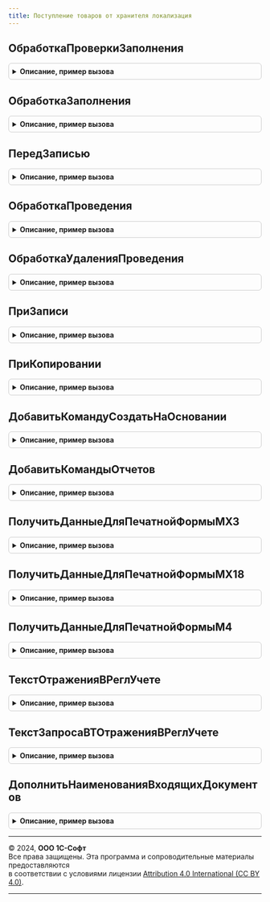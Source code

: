 ```yaml
---
title: Поступление товаров от хранителя локализация
---
```



## ОбработкаПроверкиЗаполнения
<details style="margin: 1em 0; padding: 0.5em; border: 1px solid #ccc; border-radius: 6px;">

<summary style="font-weight: bold; cursor: pointer;">Описание, пример вызова</summary>

```bsl

// Вызывается из соответствующего обработчика документа
//
// Параметры:
//  Объект - ДокументОбъект - Обрабатываемый объект
//  Отказ - Булево - Если в теле процедуры-обработчика установить данному параметру значение Истина,
//                   то будет выполнен отказ от продолжения работы после выполнения проверки заполнения.
//  ПроверяемыеРеквизиты - Массив - Массив путей к реквизитам, для которых будет выполнена проверка заполнения.
//
Процедура ОбработкаПроверкиЗаполнения(Объект, Отказ, ПроверяемыеРеквизиты) Экспорт
```

Пример вызова
```bsl
ПоступлениеТоваровОтХранителяЛокализация.ОбработкаПроверкиЗаполнения(Объект, Отказ, ПроверяемыеРеквизиты) 
```
</details>

## ОбработкаЗаполнения
<details style="margin: 1em 0; padding: 0.5em; border: 1px solid #ccc; border-radius: 6px;">

<summary style="font-weight: bold; cursor: pointer;">Описание, пример вызова</summary>

```bsl

// Вызывается из соответствующего обработчика документа
//
// Параметры:
//  Объект - ДокументОбъект - Обрабатываемый объект.
//  ДанныеЗаполнения - Произвольный - Значение, которое используется как основание для заполнения.
//  СтандартнаяОбработка - Булево - В данный параметр передается признак выполнения стандартной (системной) обработки события.
//
Процедура ОбработкаЗаполнения(Объект, ДанныеЗаполнения, СтандартнаяОбработка) Экспорт
```

Пример вызова
```bsl
ПоступлениеТоваровОтХранителяЛокализация.ОбработкаЗаполнения(Объект, ДанныеЗаполнения, СтандартнаяОбработка) 
```
</details>

## ПередЗаписью
<details style="margin: 1em 0; padding: 0.5em; border: 1px solid #ccc; border-radius: 6px;">

<summary style="font-weight: bold; cursor: pointer;">Описание, пример вызова</summary>

```bsl

// Вызывается из соответствующего обработчика документа
//
// Параметры:
//  Объект - ДокументОбъект - Обрабатываемый объект
//  Отказ - Булево - Признак отказа от записи.
//                   Если в теле процедуры-обработчика установить данному параметру значение Истина,
//                   то запись выполнена не будет и будет вызвано исключение.
//  РежимЗаписи - РежимЗаписиДокумента - В параметр передается текущий режим записи документа. Позволяет определить в теле процедуры режим записи.
//  РежимПроведения - РежимПроведенияДокумента - В данный параметр передается текущий режим проведения.
//
Процедура ПередЗаписью(Объект, Отказ, РежимЗаписи, РежимПроведения) Экспорт
```

Пример вызова
```bsl
ПоступлениеТоваровОтХранителяЛокализация.ПередЗаписью(Объект, Отказ, РежимЗаписи, РежимПроведения) 
```
</details>

## ОбработкаПроведения
<details style="margin: 1em 0; padding: 0.5em; border: 1px solid #ccc; border-radius: 6px;">

<summary style="font-weight: bold; cursor: pointer;">Описание, пример вызова</summary>

```bsl

// Вызывается из соответствующего обработчика документа
//
// Параметры:
//  Объект - ДокументОбъект - Обрабатываемый документ.
//  Отказ - Булево - Признак проведения документа.
//                   Если в теле процедуры-обработчика установить данному параметру значение Истина,
//                   то проведение документа выполнено не будет.
//  РежимПроведения - РежимПроведенияДокумента - В данный параметр передается текущий режим проведения.
//
Процедура ОбработкаПроведения(Объект, Отказ, РежимПроведения) Экспорт
```

Пример вызова
```bsl
ПоступлениеТоваровОтХранителяЛокализация.ОбработкаПроведения(Объект, Отказ, РежимПроведения) 
```
</details>

## ОбработкаУдаленияПроведения
<details style="margin: 1em 0; padding: 0.5em; border: 1px solid #ccc; border-radius: 6px;">

<summary style="font-weight: bold; cursor: pointer;">Описание, пример вызова</summary>

```bsl

// Вызывается из соответствующего обработчика документа
//
// Параметры:
//  Объект - ДокументОбъект - Обрабатываемый объект
//  Отказ - Булево - Признак отказа от записи.
//                   Если в теле процедуры-обработчика установить данному параметру значение Истина,
//                   то запись выполнена не будет и будет вызвано исключение.
//
Процедура ОбработкаУдаленияПроведения(Объект, Отказ) Экспорт
```

Пример вызова
```bsl
ПоступлениеТоваровОтХранителяЛокализация.ОбработкаУдаленияПроведения(Объект, Отказ) 
```
</details>

## ПриЗаписи
<details style="margin: 1em 0; padding: 0.5em; border: 1px solid #ccc; border-radius: 6px;">

<summary style="font-weight: bold; cursor: pointer;">Описание, пример вызова</summary>

```bsl

// Вызывается из соответствующего обработчика документа
//
// Параметры:
//  Объект - ДокументОбъект - Обрабатываемый объект
//  Отказ - Булево - Признак отказа от записи.
//                   Если в теле процедуры-обработчика установить данному параметру значение Истина, то запись выполнена не будет и будет вызвано исключение.
//
Процедура ПриЗаписи(Объект, Отказ) Экспорт
```

Пример вызова
```bsl
ПоступлениеТоваровОтХранителяЛокализация.ПриЗаписи(Объект, Отказ) 
```
</details>

## ПриКопировании
<details style="margin: 1em 0; padding: 0.5em; border: 1px solid #ccc; border-radius: 6px;">

<summary style="font-weight: bold; cursor: pointer;">Описание, пример вызова</summary>

```bsl

// Вызывается из соответствующего обработчика документа
//
// Параметры:
//  Объект - ДокументОбъект - Обрабатываемый объект
//  ОбъектКопирования - ДокументОбъект - Исходный документ, который является источником копирования.
//
Процедура ПриКопировании(Объект, ОбъектКопирования) Экспорт
```

Пример вызова
```bsl
ПоступлениеТоваровОтХранителяЛокализация.ПриКопировании(Объект, ОбъектКопирования) 
```
</details>

## ДобавитьКомандуСоздатьНаОсновании
<details style="margin: 1em 0; padding: 0.5em; border: 1px solid #ccc; border-radius: 6px;">

<summary style="font-weight: bold; cursor: pointer;">Описание, пример вызова</summary>

```bsl

// Добавляет команду создания документа "Авансовый отчет".
//
// Параметры:
//  КомандыСозданияНаОсновании - см. СозданиеНаОснованииПереопределяемый.ПередДобавлениемКомандСозданияНаОсновании.КомандыСозданияНаОсновании
//
Процедура ДобавитьКомандуСоздатьНаОсновании(КомандыСозданияНаОсновании) Экспорт
```

Пример вызова
```bsl
ПоступлениеТоваровОтХранителяЛокализация.ДобавитьКомандуСоздатьНаОсновании(КомандыСозданияНаОсновании) 
```
</details>

## ДобавитьКомандыОтчетов
<details style="margin: 1em 0; padding: 0.5em; border: 1px solid #ccc; border-radius: 6px;">

<summary style="font-weight: bold; cursor: pointer;">Описание, пример вызова</summary>

```bsl

// Определяет список команд отчетов.
//
// Параметры:
//   КомандыОтчетов - См. ВариантыОтчетовПереопределяемый.ПередДобавлениемКомандОтчетов.КомандыОтчетов
//   Параметры - См. ВариантыОтчетовПереопределяемый.ПередДобавлениемКомандОтчетов.Параметры
//
Процедура ДобавитьКомандыОтчетов(КомандыОтчетов, Параметры) Экспорт
```

Пример вызова
```bsl
ПоступлениеТоваровОтХранителяЛокализация.ДобавитьКомандыОтчетов(КомандыОтчетов, Параметры) 
```
</details>

## ПолучитьДанныеДляПечатнойФормыМХ3
<details style="margin: 1em 0; padding: 0.5em; border: 1px solid #ccc; border-radius: 6px;">

<summary style="font-weight: bold; cursor: pointer;">Описание, пример вызова</summary>

```bsl

//++ Локализация

// Возвращает данные для формирования печатной формы МХ - 3.
//
// Параметры:
//	ПараметрыПечати	- Структура -дополнительные настройки печати.
//	МассивОбъектов	- Массив из ДокументСсылка.ПоступлениеТоваровОтХранителя - коллекция значений ссылок на документы,
//																			по которым необходимо получить данные.
//
// Возвращаемое значение:
//	Структура - коллекция данных, используемых для печати, содержащая следующие следующие свойства:
//		* РезультатПоШапке			- РезультатЗапроса - данные шапки документа.
//		* РезультатПоСкладам		- РезультатЗапроса - данные о складе ответственного хранения.
//		* РезультатПоТабличнойЧасти	- РезультатЗапроса - данные табличной части документа.
//		* РезультатПоОшибкам		- Неорпеделено - данные об ошибках, возникающих при печати документа.
//
Функция ПолучитьДанныеДляПечатнойФормыМХ3(ПараметрыПечати, МассивОбъектов) Экспорт
```

Пример вызова
```bsl
Результат = ПоступлениеТоваровОтХранителяЛокализация.ПолучитьДанныеДляПечатнойФормыМХ3(ПараметрыПечати, МассивОбъектов) 
```
</details>

## ПолучитьДанныеДляПечатнойФормыМХ18
<details style="margin: 1em 0; padding: 0.5em; border: 1px solid #ccc; border-radius: 6px;">

<summary style="font-weight: bold; cursor: pointer;">Описание, пример вызова</summary>

```bsl

//++ НЕ УТ

// Функция получает данные для формирования печатной формы  М - 18
//
// Параметры:
//  ПараметрыПечати - Структура - структура дополнительных параметров печати,
//  МассивОбъектов  - Массив    - массив ссылок на объекты которые нужно распечатать.
//
// Возвращаемое значение:
//  Структура - структура с данными для печати формы М - 18, содержит ключи:
//   * РезультатПоШапке          - РезультатЗапроса -
//   * РезультатПоТабличнойЧасти - РезультатЗапроса -
//
Функция ПолучитьДанныеДляПечатнойФормыМХ18(ПараметрыПечати, МассивОбъектов) Экспорт
```

Пример вызова
```bsl
Результат = ПоступлениеТоваровОтХранителяЛокализация.ПолучитьДанныеДляПечатнойФормыМХ18(ПараметрыПечати, МассивОбъектов) 
```
</details>

## ПолучитьДанныеДляПечатнойФормыМ4
<details style="margin: 1em 0; padding: 0.5em; border: 1px solid #ccc; border-radius: 6px;">

<summary style="font-weight: bold; cursor: pointer;">Описание, пример вызова</summary>

```bsl

//-- НЕ УТ

// Функция получает данные для формирования печатной формы  М - 4
//
// Параметры:
//  ПараметрыПечати - Структура - структура дополнительных параметров печати,
//  МассивОбъектов  - Массив    - массив ссылок на объекты которые нужно распечатать.
//
// Возвращаемое значение:
//  Структура - структура с данными для печати формы М - 4, содержит ключи:
//   * РезультатПоШапке          - РезультатЗапроса -
//   * РезультатПоТабличнойЧасти - РезультатЗапроса -
//
Функция ПолучитьДанныеДляПечатнойФормыМ4(ПараметрыПечати, МассивОбъектов) Экспорт
```

Пример вызова
```bsl
Результат = ПоступлениеТоваровОтХранителяЛокализация.ПолучитьДанныеДляПечатнойФормыМ4(ПараметрыПечати, МассивОбъектов) 
```
</details>

## ТекстОтраженияВРеглУчете
<details style="margin: 1em 0; padding: 0.5em; border: 1px solid #ccc; border-radius: 6px;">

<summary style="font-weight: bold; cursor: pointer;">Описание, пример вызова</summary>

```bsl

// Функция возвращает текст запроса для отражения документа в регламентированном учете.
//
// Возвращаемое значение:
//	Строка - Текст запроса
//
Функция ТекстОтраженияВРеглУчете() Экспорт
```

Пример вызова
```bsl
Результат = ПоступлениеТоваровОтХранителяЛокализация.ТекстОтраженияВРеглУчете() 
```
</details>

## ТекстЗапросаВТОтраженияВРеглУчете
<details style="margin: 1em 0; padding: 0.5em; border: 1px solid #ccc; border-radius: 6px;">

<summary style="font-weight: bold; cursor: pointer;">Описание, пример вызова</summary>

```bsl

// Функция возвращает текст запроса дополнительных временных таблиц,
// необходимых для отражения в регламентированном учете
//
// Возвращаемое значение:
//   Строка - сформированный текст запроса.
//
Функция ТекстЗапросаВТОтраженияВРеглУчете() Экспорт
```

Пример вызова
```bsl
Результат = ПоступлениеТоваровОтХранителяЛокализация.ТекстЗапросаВТОтраженияВРеглУчете() 
```
</details>

## ДополнитьНаименованияВходящихДокументов
<details style="margin: 1em 0; padding: 0.5em; border: 1px solid #ccc; border-radius: 6px;">

<summary style="font-weight: bold; cursor: pointer;">Описание, пример вызова</summary>

```bsl
//-- НЕ УТ

// Заполняет массив допустимых наименований входящих документов.
//
// Параметры:
//  МассивНаименований	 - Массив - массив наименования входящих документов.
//
Процедура ДополнитьНаименованияВходящихДокументов(МассивНаименований) Экспорт
```

Пример вызова
```bsl
ПоступлениеТоваровОтХранителяЛокализация.ДополнитьНаименованияВходящихДокументов(МассивНаименований) 
```
</details>

---

© 2024, **ООО 1С-Софт**  
Все права защищены. Эта программа и сопроводительные материалы предоставляются  
в соответствии с условиями лицензии [Attribution 4.0 International (CC BY 4.0)](https://creativecommons.org/licenses/by/4.0/legalcode).

---
